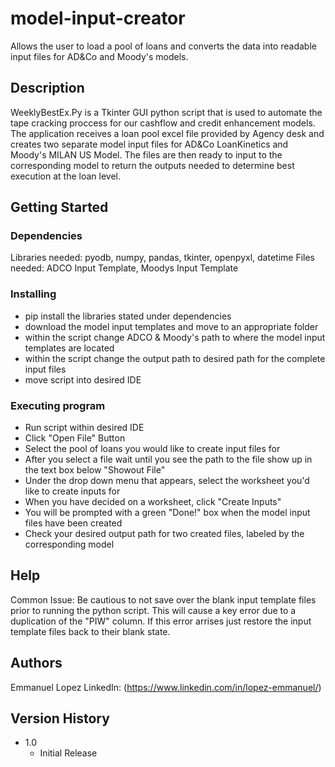 # model-input-creator

Allows the user to load a pool of loans and converts the data into readable input files for AD&Co and Moody's models.

## Description

WeeklyBestEx.Py is a Tkinter GUI python script that is used to automate the tape cracking proccess for our cashflow and credit enhancement models. The application receives a loan pool excel file provided by Agency desk and creates two separate model input files for AD&Co LoanKinetics and Moody's MILAN US Model. The files are then ready to input to the corresponding model to return the outputs needed to determine best execution at the loan level.

## Getting Started

### Dependencies

Libraries needed: pyodb, numpy, pandas, tkinter, openpyxl, datetime
Files needed: ADCO Input Template, Moodys Input Template

### Installing

- pip install the libraries stated under dependencies
- download the model input templates and move to an appropriate folder
- within the script change ADCO & Moody's path to where the model input templates are located
- within the script change the output path to desired path for the complete input files
- move script into desired IDE

### Executing program

- Run script within desired IDE
- Click "Open File" Button
- Select the pool of loans you would like to create input files for
- After you select a file wait until you see the path to the file show up in the text box below "Showout File"
- Under the drop down menu that appears, select the worksheet you'd like to create inputs for
- When you have decided on a worksheet, click "Create Inputs"
- You will be prompted with a green "Done!" box when the model input files have been created
- Check your desired output path for two created files, labeled by the corresponding model

## Help

Common Issue: Be cautious to not save over the blank input template files prior to running the python script. This will cause a key error due to a duplication of the "PIW" column. If this error arrises just restore the input template files back to their blank state.

## Authors

Emmanuel Lopez
LinkedIn: (https://www.linkedin.com/in/lopez-emmanuel/)

## Version History

* 1.0
    * Initial Release

